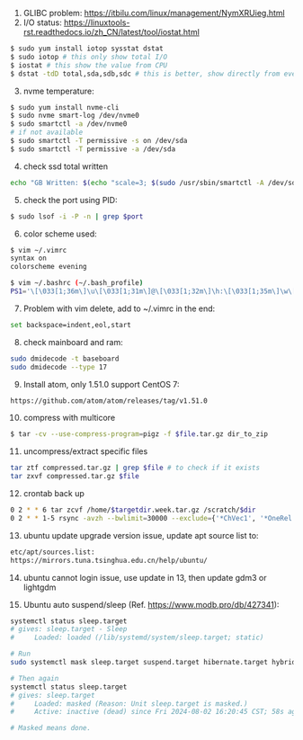 1. GLIBC problem: https://itbilu.com/linux/management/NymXRUieg.html
2. I/O status: https://linuxtools-rst.readthedocs.io/zh_CN/latest/tool/iostat.html
```bash
$ sudo yum install iotop sysstat dstat
$ sudo iotop # this only show total I/O
$ iostat # this show the value from CPU
$ dstat -tdD total,sda,sdb,sdc # this is better, show directly from every disk
```
3. nvme temperature: 
```bash 
$ sudo yum install nvme-cli
$ sudo nvme smart-log /dev/nvme0
$ sudo smartctl -a /dev/nvme0
# if not available
$ sudo smartctl -T permissive -s on /dev/sda
$ sudo smartctl -T permissive -a /dev/sda
```
4. check ssd total written
```bash
echo "GB Written: $(echo "scale=3; $(sudo /usr/sbin/smartctl -A /dev/sdc | grep "Total_LBAs_Written" | awk '{print $10}') * 512 / 1073741824" | bc | sed ':a;s/\B[0-9]\{3\}\>/,&/;ta')"
 ```
5. check the port using PID:
```bash
$ sudo lsof -i -P -n | grep $port
```
6. color scheme used:
```bash
$ vim ~/.vimrc
syntax on
colorscheme evening

$ vim ~/.bashrc (~/.bash_profile)
PS1='\[\033[1;36m\]\u\[\033[1;31m\]@\[\033[1;32m\]\h:\[\033[1;35m\]\w\[\033[1;31m\]\$\[\033[0m\] '
```
7. Problem with vim delete, add to ~/.vimrc in the end:
```bash
set backspace=indent,eol,start
```

8. check mainboard and ram:
```bash
sudo dmidecode -t baseboard
sudo dmidecode --type 17
``` 

9. Install atom, only 1.51.0 support CentOS 7:
```bash
https://github.com/atom/atom/releases/tag/v1.51.0
```

10. compress with multicore
```bash
$ tar -cv --use-compress-program=pigz -f $file.tar.gz dir_to_zip
```

11. uncompress/extract specific files
```bash
tar ztf compressed.tar.gz | grep $file # to check if it exists
tar zxvf compressed.tar.gz $file
```

12. crontab back up
```bash
0 2 * * 6 tar zcvf /home/$targetdir.week.tar.gz /scratch/$dir
0 2 * * 1-5 rsync -avzh --bwlimit=30000 --exclude={'*ChVec1', '*OneRel', '*lus', 'purge.*', 'node0/', 'tmp*'} /scratch/$dir /home/$targetdir
```

13. ubuntu update upgrade version issue, update apt source list to:
```bash
etc/apt/sources.list:
https://mirrors.tuna.tsinghua.edu.cn/help/ubuntu/
```

14. ubuntu cannot login issue, use update in 13, then update gdm3 or lightgdm

15. Ubuntu auto suspend/sleep (Ref. https://www.modb.pro/db/427341):
```bash
systemctl status sleep.target
# gives: sleep.target - Sleep
#     Loaded: loaded (/lib/systemd/system/sleep.target; static)

# Run
sudo systemctl mask sleep.target suspend.target hibernate.target hybrid-sleep.target

# Then again
systemctl status sleep.target
# gives: sleep.target
#     Loaded: masked (Reason: Unit sleep.target is masked.)
#     Active: inactive (dead) since Fri 2024-08-02 16:20:45 CST; 58s ago

# Masked means done.
```
